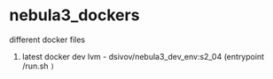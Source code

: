 # nebula3_dockers
different docker files
1. latest docker dev lvm - dsivov/nebula3_dev_env:s2_04 (entrypoint /run.sh <code>)
